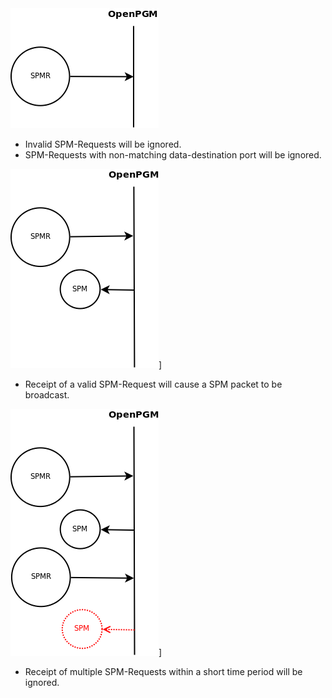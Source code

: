 <img src='img/SPMR_-_ignore.png' />

  * Invalid SPM-Requests will be ignored.
  * SPM-Requests with non-matching data-destination port will be ignored.


<img src='img/SPMR_-_response.png' />]

  * Receipt of a valid SPM-Request will cause a SPM packet to be broadcast.


<img src='img/SPMR_-_limit.png' />]

  * Receipt of multiple SPM-Requests within a short time period will be ignored.
